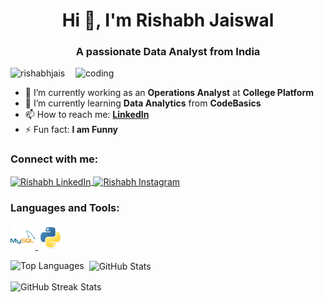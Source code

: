 <h1 align="center">Hi 👋, I'm Rishabh Jaiswal</h1>
<h3 align="center">A passionate Data Analyst from India</h3>

<img align="right" alt="coding" width="400" src="https://media2.giphy.com/media/lP8xu5t2DLGG045H8F/giphy.gif?cid=6c09b9527zudkgt1r409vaz4trukis6asz5tt12vxz1zigy8&ep=v1_stickers_search&rid=giphy.gif&ct=s">

<p align="left"> 
  <img src="https://komarev.com/ghpvc/?username=rishabhjais&label=Profile%20views&color=0e75b6&style=flat" alt="rishabhjais" /> 
</p>

- 🔭 I’m currently working as an **Operations Analyst** at **College Platform**  
- 🌱 I’m currently learning **Data Analytics** from **CodeBasics**  
- 📫 How to reach me: **[LinkedIn](https://www.linkedin.com/in/rishabh-jaiswal-9ab86b137)**  
- ⚡ Fun fact: **I am Funny**

<h3 align="left">Connect with me:</h3>
<p align="left">
  <a href="https://www.linkedin.com/in/rishabh-jaiswal-9ab86b137" target="_blank">
    <img align="center" src="https://raw.githubusercontent.com/rahuldkjain/github-profile-readme-generator/master/src/images/icons/Social/linked-in-alt.svg" alt="Rishabh LinkedIn" height="30" width="40" />
  </a>
  <a href="https://www.instagram.com/_.rishabh_jaiswal" target="_blank">
    <img align="center" src="https://raw.githubusercontent.com/rahuldkjain/github-profile-readme-generator/master/src/images/icons/Social/instagram.svg" alt="Rishabh Instagram" height="30" width="40" />
  </a>
</p>

<h3 align="left">Languages and Tools:</h3>
<p align="left">
  <a href="https://www.mysql.com/" target="_blank" rel="noreferrer">
    <img src="https://raw.githubusercontent.com/devicons/devicon/master/icons/mysql/mysql-original-wordmark.svg" alt="MySQL" width="40" height="40" />
  </a> 
  <a href="https://www.python.org" target="_blank" rel="noreferrer">
    <img src="https://raw.githubusercontent.com/devicons/devicon/master/icons/python/python-original.svg" alt="Python" width="40" height="40" />
  </a>
</p>

<p>
  <img align="left" src="https://github-readme-stats.vercel.app/api/top-langs?username=rishabhjais&show_icons=true&locale=en&layout=compact" alt="Top Languages" />
</p>

<p>&nbsp;
  <img align="center" src="https://github-readme-stats.vercel.app/api?username=rishabhjais&show_icons=true&locale=en" alt="GitHub Stats" />
</p>

<p>
  <img align="center" src="https://github-readme-streak-stats.herokuapp.com/?user=rishabhjais&" alt="GitHub Streak Stats" />
</p>
